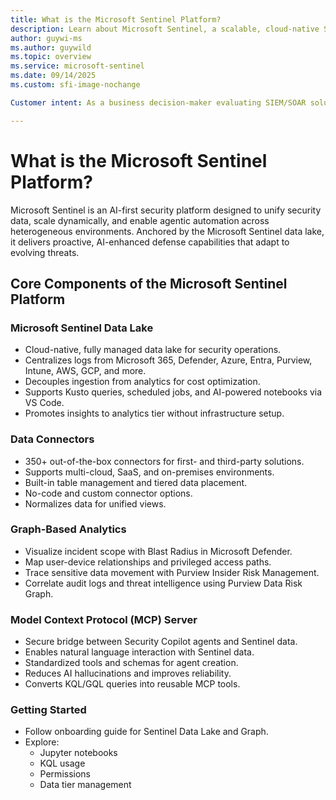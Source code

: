 ```yaml
---
title: What is the Microsoft Sentinel Platform?
description: Learn about Microsoft Sentinel, a scalable, cloud-native SIEM and SOAR that uses AI, analytics, and automation for threat detection, investigation, and response.
author: guywi-ms
ms.author: guywild
ms.topic: overview
ms.service: microsoft-sentinel
ms.date: 09/14/2025
ms.custom: sfi-image-nochange

Customer intent: As a business decision-maker evaluating SIEM/SOAR solutions, I need a concise summary of Microsoft Sentinel’s cloud-native capabilities to decide whether it meets our security, compliance, and operational needs and to plan adoption or migration.

---
```


# What is the Microsoft Sentinel Platform?

Microsoft Sentinel is an AI-first security platform designed to unify security data, scale dynamically, and enable agentic automation across heterogeneous environments. Anchored by the Microsoft Sentinel data lake, it delivers proactive, AI-enhanced defense capabilities that adapt to evolving threats.

## Core Components of the Microsoft Sentinel Platform

### Microsoft Sentinel Data Lake

- Cloud-native, fully managed data lake for security operations.
- Centralizes logs from Microsoft 365, Defender, Azure, Entra, Purview, Intune, AWS, GCP, and more.
- Decouples ingestion from analytics for cost optimization.
- Supports Kusto queries, scheduled jobs, and AI-powered notebooks via VS Code.
- Promotes insights to analytics tier without infrastructure setup.

### Data Connectors

- 350+ out-of-the-box connectors for first- and third-party solutions.
- Supports multi-cloud, SaaS, and on-premises environments.
- Built-in table management and tiered data placement.
- No-code and custom connector options.
- Normalizes data for unified views.

### Graph-Based Analytics

- Visualize incident scope with Blast Radius in Microsoft Defender.
- Map user-device relationships and privileged access paths.
- Trace sensitive data movement with Purview Insider Risk Management.
- Correlate audit logs and threat intelligence using Purview Data Risk Graph.

### Model Context Protocol (MCP) Server

- Secure bridge between Security Copilot agents and Sentinel data.
- Enables natural language interaction with Sentinel data.
- Standardized tools and schemas for agent creation.
- Reduces AI hallucinations and improves reliability.
- Converts KQL/GQL queries into reusable MCP tools.

### Getting Started

- Follow onboarding guide for Sentinel Data Lake and Graph.
- Explore:
  - Jupyter notebooks
  - KQL usage
  - Permissions
  - Data tier management
